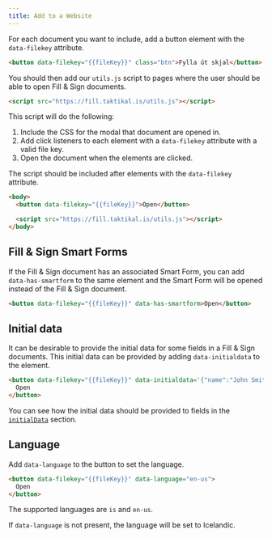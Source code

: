 ```yaml
---
title: Add to a Website
---
```


For each document you want to include, add a button element with the
`data-filekey` attribute.

```html
<button data-filekey="{{fileKey}}" class="btn">Fylla út skjal</button>
```

You should then add our `utils.js` script to pages where the user should be able
to open Fill & Sign documents.

```html
<script src="https://fill.taktikal.is/utils.js"></script>
```

This script will do the following:

1. Include the CSS for the modal that document are opened in.
2. Add click listeners to each element with a `data-filekey` attribute with a
   valid file key.
3. Open the document when the elements are clicked.

The script should be included after elements with the `data-filekey` attribute.

```html
<body>
  <button data-filekey="{{fileKey}}">Open</button>

  <script src="https://fill.taktikal.is/utils.js"></script>
</body>
```

## Fill & Sign Smart Forms

If the Fill & Sign document has an associated Smart Form, you can add
`data-has-smartform` to the same element and the Smart Form will be opened
instead of the Fill & Sign document.

```html
<button data-filekey="{{fileKey}}" data-has-smartform>Open</button>
```

## Initial data

It can be desirable to provide the initial data for some fields in a Fill & Sign
documents. This initial data can be provided by adding `data-initialdata` to the
element.

```html
<button data-filekey="{{fileKey}}" data-initialdata='{"name":"John Smith"}'>
  Open
</button>
```

You can see how the initial data should be provided to fields in the
[`initialData`](#initialData) section.

## Language

Add `data-language` to the button to set the language.

```html
<button data-filekey="{{fileKey}}" data-language="en-us">
  Open
</button>
```

The supported languages are `is` and `en-us`.

If `data-language` is not present, the language will be set to Icelandic.
